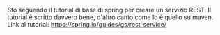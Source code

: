 Sto seguendo il tutorial di base di spring per creare un servizio REST. 
Il tutorial è scritto davvero bene, d'altro canto come lo è quello su maven.
Link al tutorial:
https://spring.io/guides/gs/rest-service/
